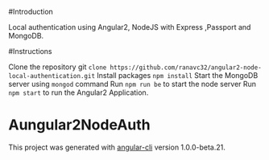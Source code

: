 #Introduction

Local authentication using Angular2, NodeJS with Express ,Passport and MongoDB.


#Instructions

Clone the repository git `clone https://github.com/ranavc32/angular2-node-local-authentication.git`
Install packages `npm install`
Start the MongoDB server using `mongod` command
Run `npm run be` to start the node server
Run `npm start` to run the Angular2 Application.


# Aungular2NodeAuth

This project was generated with [angular-cli](https://github.com/angular/angular-cli) version 1.0.0-beta.21.
